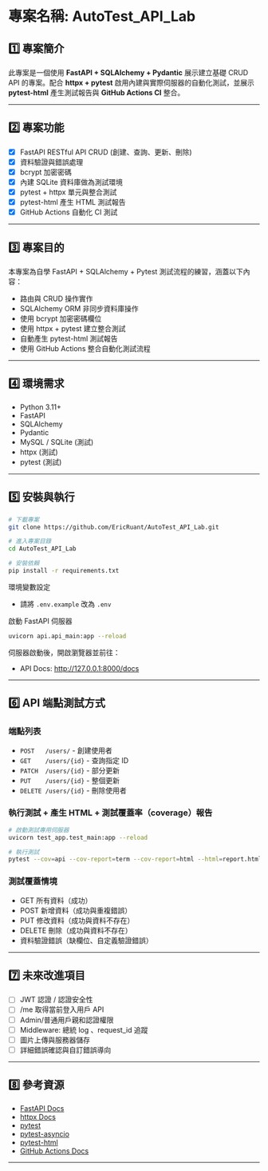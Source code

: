 # 專案名稱: AutoTest_API_Lab

## 1️⃣ 專案簡介

此專案是一個使用 **FastAPI + SQLAlchemy + Pydantic** 展示建立基礎 CRUD API 的專案。配合 **httpx + pytest** 啟用內建與實際伺服器的自動化測試，並展示 **pytest-html** 產生測試報告與 **GitHub Actions CI** 整合。

---

## 2️⃣ 專案功能

* [x] FastAPI RESTful API CRUD (創建、查詢、更新、刪除)
* [x] 資料驗證與錯誤處理
* [x] bcrypt 加密密碼
* [x] 內建 SQLite 資料庫做為測試環境
* [x] pytest + httpx 單元與整合測試
* [x] pytest-html 產生 HTML 測試報告
* [x] GitHub Actions 自動化 CI 測試

---

## 3️⃣ 專案目的
本專案為自學 FastAPI + SQLAlchemy + Pytest 測試流程的練習，涵蓋以下內容：

- 路由與 CRUD 操作實作
- SQLAlchemy ORM 非同步資料庫操作
- 使用 bcrypt 加密密碼欄位
- 使用 httpx + pytest 建立整合測試
- 自動產生 pytest-html 測試報告
- 使用 GitHub Actions 整合自動化測試流程

---

## 4️⃣ 環境需求

* Python 3.11+
* FastAPI
* SQLAlchemy
* Pydantic
* MySQL / SQLite (測試)
* httpx (測試)
* pytest (測試)

---

## 5️⃣ 安裝與執行

```bash
# 下載專案
git clone https://github.com/EricRuant/AutoTest_API_Lab.git

# 進入專案目錄
cd AutoTest_API_Lab

# 安裝依賴
pip install -r requirements.txt
```

環境變數設定
- 請將 `.env.example` 改為 `.env`

啟動 FastAPI 伺服器
```bash
uvicorn api.api_main:app --reload
```

伺服器啟動後，開啟瀏覽器並前往：
- API Docs: http://127.0.0.1:8000/docs

---

## 6️⃣ API 端點測試方式

### 端點列表

* `POST   /users/` - 創建使用者
* `GET    /users/{id}` - 查詢指定 ID 
* `PATCH  /users/{id}` - 部分更新
* `PUT    /users/{id}` - 整個更新
* `DELETE /users/{id}` - 刪除使用者

### 執行測試 + 產生 HTML + 測試覆蓋率（coverage）報告

```bash
# 啟動測試專用伺服器
uvicorn test_app.test_main:app --reload

# 執行測試
pytest --cov=api --cov-report=term --cov-report=html --html=report.html
```

### 測試覆蓋情境
-  GET 所有資料（成功）
- POST 新增資料（成功與重複錯誤）
- PUT 修改資料（成功與資料不存在）
- DELETE 刪除（成功與資料不存在）
- 資料驗證錯誤（缺欄位、自定義驗證錯誤）

---

## 7️⃣ 未來改進項目

* [ ] JWT 認證 / 認證安全性
* [ ] /me 取得當前登入用戶 API
* [ ] Admin/普通用戶親和認證權限
* [ ] Middleware: 總統 log 、request\_id 追蹤
* [ ] 圖片上傳與服務器儲存
* [ ] 詳細錯誤確認與自訂錯誤導向

---

## 8️⃣ 參考資源

* [FastAPI Docs](https://fastapi.tiangolo.com/)
* [httpx Docs](https://www.python-httpx.org/)
* [pytest](https://docs.pytest.org/en/stable/)
* [pytest-asyncio](https://github.com/pytest-dev/pytest-asyncio)
* [pytest-html](https://pypi.org/project/pytest-html/)
* [GitHub Actions Docs](https://docs.github.com/en/actions)

---

